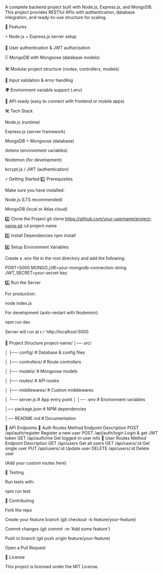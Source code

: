 A complete backend project built with Node.js, Express.js, and MongoDB.
This project provides RESTful APIs with authentication, database integration, and ready-to-use structure for scaling.

📌 Features

⚡ Node.js + Express.js server setup

🔑 User authentication & JWT authorization

🗄️ MongoDB with Mongoose (database models)

🛠️ Modular project structure (routes, controllers, models)

🧾 Input validation & error handling

🌍 Environment variable support (.env)

📡 API-ready (easy to connect with frontend or mobile apps)

🛠️ Tech Stack

Node.js (runtime)

Express.js (server framework)

MongoDB + Mongoose (database)

dotenv (environment variables)

Nodemon (for development)

bcrypt.js / JWT (authentication)

⚡ Getting Started
1️⃣ Prerequisites

Make sure you have installed:

Node.js
 (LTS recommended)

MongoDB
 (local or Atlas cloud)

2️⃣ Clone the Project
git clone https://github.com/your-username/project-name.git
cd project-name

3️⃣ Install Dependencies
npm install

4️⃣ Setup Environment Variables

Create a .env file in the root directory and add the following:

PORT=5000
MONGO_URI=your-mongodb-connection-string
JWT_SECRET=your-secret-key

5️⃣ Run the Server

For production:

node index.js


For development (auto-restart with Nodemon):

npm run dev


Server will run at 👉 http://localhost:5000

📂 Project Structure
project-name/
│── src/

│   ├── config/        # Database & config files

│   ├── controllers/   # Route controllers

│   ├── models/        # Mongoose models

│   ├── routes/        # API routes

│   ├── middlewares/   # Custom middlewares

│   └── server.js      # App entry point
│
│── .env               # Environment variables

│── package.json       # NPM dependencies

│── README.md          # Documentation

📡 API Endpoints
🔑 Auth Routes
Method	Endpoint	Description
POST	/api/auth/register	Register a new user
POST	/api/auth/login	Login & get JWT token
GET	/api/auth/me	Get logged-in user info
👤 User Routes
Method	Endpoint	Description
GET	/api/users	Get all users
GET	/api/users/:id	Get single user
PUT	/api/users/:id	Update user
DELETE	/api/users/:id	Delete user

(Add your custom routes here)

🧪 Testing

Run tests with:

npm run test

🤝 Contributing

Fork the repo

Create your feature branch (git checkout -b feature/your-feature)

Commit changes (git commit -m 'Add some feature')

Push to branch (git push origin feature/your-feature)

Open a Pull Request

📜 License

This project is licensed under the MIT License.
